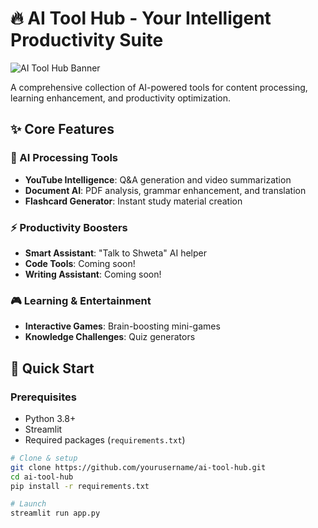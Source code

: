 # 🔥 AI Tool Hub - Your Intelligent Productivity Suite

![AI Tool Hub Banner](https://via.placeholder.com/1200x400?text=AI+Tool+Hub+Banner+--+Replace+With+Actual+Screenshot)

A comprehensive collection of AI-powered tools for content processing, learning enhancement, and productivity optimization.

## ✨ Core Features

### 🧠 AI Processing Tools
- **YouTube Intelligence**: Q&A generation and video summarization
- **Document AI**: PDF analysis, grammar enhancement, and translation
- **Flashcard Generator**: Instant study material creation

### ⚡ Productivity Boosters
- **Smart Assistant**: "Talk to Shweta" AI helper
- **Code Tools**: Coming soon!
- **Writing Assistant**: Coming soon!

### 🎮 Learning & Entertainment
- **Interactive Games**: Brain-boosting mini-games
- **Knowledge Challenges**: Quiz generators

## 🚀 Quick Start

### Prerequisites
- Python 3.8+
- Streamlit
- Required packages (`requirements.txt`)

```bash
# Clone & setup
git clone https://github.com/yourusername/ai-tool-hub.git
cd ai-tool-hub
pip install -r requirements.txt

# Launch
streamlit run app.py
